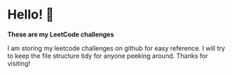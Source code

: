 # Hello! :wave:

**These are my LeetCode challenges**

I am storing my leetcode challenges on github for easy reference. I will try to keep the file structure tidy for anyone peeking around. Thanks for visiting!
